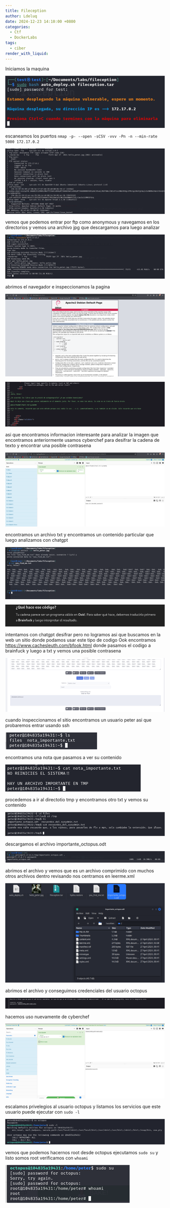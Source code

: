 ```yaml
---
title: Fileception
author: Ldeluq
date: 2024-12-23 14:10:00 +0800
categories:
  - Ctf
  - DockerLabs
tags:
  - ciber
render_with_liquid:
---
```

Iniciamos la maquina 

![[Pasted image 20241227113431.png]](/imagenes/Pasted%20image%2020241227113431.png)

escaneamos los puertos `nmap -p- --open -sCSV -vvv -Pn -n --min-rate 5000 172.17.0.2`

![[Pasted image 20241227113558.png]](/imagenes/Pasted%20image%2020241227113558.png)

vemos que podemos entrar por ftp como anonymous y navegamos en los directorios y vemos una archivo jpg que descargamos para luego analizar 

![[Pasted image 20241227113745.png]](/imagenes/Pasted%20image%2020241227113745.png)

abrimos el navegador e inspeccionamos la pagina

![[Pasted image 20241227113841.png]](/imagenes/Pasted%20image%2020241227113841.png)

![[Pasted image 20241227113925.png]](/imagenes/Pasted%20image%2020241227113925.png)

asi que encontramos informacion interesante para analizar la imagen que encontramos anteriormente usamos cyberchef para desifrar la cadena de texto y encontrar una posible contrasena 

![[Pasted image 20241227114237.png]](/imagenes/Pasted%20image%2020241227114237.png)

encontramos un archivo txt y encontramos un contenido particular que luego analizamos con chatgpt

![[Pasted image 20241227114503.png]](/imagenes/Pasted%20image%2020241227114503.png)

![[Pasted image 20241227114656.png]](/imagenes/Pasted%20image%2020241227114656.png)

intentamos con chatgpt desifrar pero no logramos asi que buscamos en la web un sitio donde podamos usar este tipo de codigo Ook
 encontramos https://www.cachesleuth.com/bfook.html donde pasamos el codigo a brainfuck y luego a txt y vemos una posible contrasena 

![[Pasted image 20241227120143.png]](/imagenes/Pasted%20image%2020241227120143.png)

cuando inspeccionamos el sitio encontramos un usuario peter asi que probaremos entrar usando ssh 

![[Pasted image 20241227120326.png]](/imagenes/Pasted%20image%2020241227120326.png)

encontramos una nota que pasamos a ver su contenido 

![[Pasted image 20241227120436.png]](/imagenes/Pasted%20image%2020241227120436.png)

procedemos a ir al directotio tmp y encontramos otro txt y vemos su contenido 

![[Pasted image 20241227120701.png]](/imagenes/Pasted%20image%2020241227120701.png)

descargamos el archivo importante_octopus.odt 

![[Pasted image 20241227120908.png]](/imagenes/Pasted%20image%2020241227120908.png)

abrimos el archivo y vemos que es un archivo comprimido con muchos otros archivos dentro revisando nos centramos en leerme.xml

![[Pasted image 20241227121247.png]](/imagenes/Pasted%20image%2020241227121247.png)

abrimos el archivo y conseguimos credenciales del usuario octopus 

![[Pasted image 20241227121526.png]](/imagenes/Pasted%20image%2020241227121526.png)

hacemos uso nuevamente de cyberchef 

![[Pasted image 20241227121752.png]](/imagenes/Pasted%20image%2020241227121752.png)

escalamos privelegios al usuario octopus y listamos los servicios que este usuario puede ejecutar con `sudo -l`

![[Pasted image 20241227122049.png]](/imagenes/Pasted%20image%2020241227122049.png)

vemos que podemos hacernos root desde octopus ejecutamos `sudo su` y listo somos root verificamos con `whoami` 

![[Pasted image 20241227122327.png]](/imagenes/Pasted%20image%2020241227122327.png)

